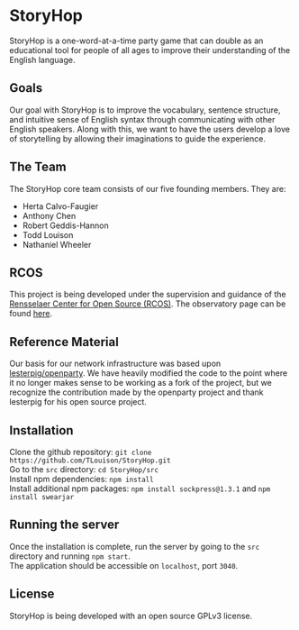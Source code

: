# StoryHop
StoryHop is a one-word-at-a-time party game that can double as an educational tool for people of all ages to improve
their understanding of the English language.

## Goals
Our goal with StoryHop is to improve the vocabulary, sentence structure, and intuitive sense of English syntax through
communicating with other English speakers. Along with this, we want to have the users develop a love of storytelling by
allowing their imaginations to guide the experience.

## The Team
The StoryHop core team consists of our five founding members. They are:
- Herta Calvo-Faugier
- Anthony Chen
- Robert Geddis-Hannon
- Todd Louison
- Nathaniel Wheeler

## RCOS
This project is being developed under the supervision and guidance of the [Rensselaer Center for Open Source (RCOS)](https://rcos.io/).
The observatory page can be found [here](https://rcos.io/projects/tlouison/storyhop/profile).

## Reference Material
Our basis for our network infrastructure was based upon [lesterpig/openparty](https://github.com/Lesterpig/openparty). We have heavily modified
the code to the point where it no longer makes sense to be working as a fork of the project, but we recognize the contribution made by the
openparty project and thank lesterpig for his open source project.

## Installation
Clone the github repository:
`git clone https://github.com/TLouison/StoryHop.git`  
Go to the `src` directory: `cd StoryHop/src`  
Install npm dependencies: `npm install`  
Install additional npm packages: `npm install sockpress@1.3.1` and `npm install swearjar`  

## Running the server
Once the installation is complete, run the server by going to the `src` directory and running `npm start`.   
The application should be accessible on `localhost`, port `3040`.

## License
StoryHop is being developed with an open source GPLv3 license.
